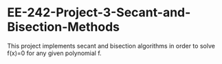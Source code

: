 # EE-242-Project-3-Secant-and-Bisection-Methods
This project implements secant and bisection algorithms in order to solve f(x)=0 for any given polynomial f.
